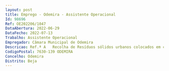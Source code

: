 ```yaml
--- 
layout: post
title: Emprego - Odemira - Assistente Operacional
Id: 98696
Ref: OE202206/1047
DataAbertura: 2022-06-29
DataFecho: 2022-07-13
Trabalho: Assistente Operacional
Empregador: Câmara Municipal de Odemira
Descricao: Ref.ª A   Recolha de Resíduos sólidos urbanos colocados em contentores  Remoção de resíduos colocados nas zonas envolventes aos contentores  Remoção de lixeiras  Limpezas diversas. (DAL – AO15M).
CodigoPostal: 7630-139 ODEMIRA
Concelho: Odemira
Distrito: Beja
--- 
```

